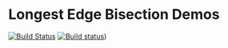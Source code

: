 # Longest Edge Bisection Demos

[![Build Status](https://travis-ci.org/jdupuy/LongestEdgeBisectionDemos.svg?branch=master)](https://travis-ci.org/jdupuy/LongestEdgeBisectionDemos)
[![Build status](https://ci.appveyor.com/api/projects/status/16cerqr5q8upma2c/branch/master?svg=true)](https://ci.appveyor.com/project/jdupuy/longestedgebisectiondemos/branch/master))
